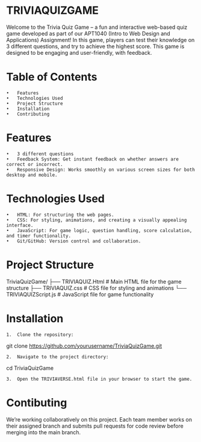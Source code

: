 # TRIVIAQUIZGAME
Welcome to the Trivia Quiz Game – a fun and interactive web-based quiz game developed as part of our APT1040 (Intro to Web Design and Applications) Assignment! In this game, players can test their knowledge on 3 different questions, and try to achieve the highest score. This game is designed to be engaging and user-friendly, with feedback.

# Table of Contents
	•	Features
	•	Technologies Used
	•	Project Structure
	•	Installation
	•	Contributing
 
# Features
	•	3 different questions
	•	Feedback System: Get instant feedback on whether answers are correct or incorrect.
	•	Responsive Design: Works smoothly on various screen sizes for both desktop and mobile.
 
# Technologies Used 
	•	HTML: For structuring the web pages.
	•	CSS: For styling, animations, and creating a visually appealing interface.
	•	JavaScript: For game logic, question handling, score calculation, and timer functionality.
	•	Git/GitHub: Version control and collaboration.
 
# Project Structure 
TriviaQuizGame/
├── TRIVIAQUIZ.Html         # Main HTML file for the game structure
├── TRIVIAQUIZ.css          # CSS file for styling and animations
└── TRIVIAQUIZScript.js     # JavaScript file for game functionality


# Installation

	1.	Clone the repository:

git clone https://github.com/yourusername/TriviaQuizGame.git


	2.	Navigate to the project directory:

cd TriviaQuizGame


	3.	Open the TRIVIAVERSE.html file in your browser to start the game.

 # Contibuting 
 We’re working collaboratively on this project. Each team member works on their assigned branch and submits pull requests for code review before merging into the main branch.


